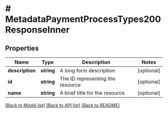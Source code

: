 # # MetadataPaymentProcessTypes200ResponseInner

## Properties

Name | Type | Description | Notes
------------ | ------------- | ------------- | -------------
**description** | **string** | A long form description | [optional]
**id** | **string** | The ID representing the resource | [optional]
**name** | **string** | A brief title for the resource | [optional]

[[Back to Model list]](../../README.md#models) [[Back to API list]](../../README.md#endpoints) [[Back to README]](../../README.md)

